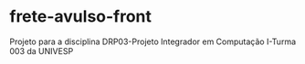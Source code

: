 # frete-avulso-front
Projeto para a disciplina DRP03-Projeto Integrador em Computação I-Turma 003 da UNIVESP
